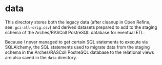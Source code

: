 # data

This directory stores both the legacy data (after cleanup in Open Refine, see: `gci-all-orig.csv`) and derived datasets prepared to add to the staging schema of the Arches/RASColl PostreSQL database for eventual ETL.

Because I never managed to get certain SQL statements to execute via SQLAlchemy, the SQL statements used to migrate data from the staging schema in the Arches/RASColl PostreSQL database to the relational views are also saved in the `data` directory.
